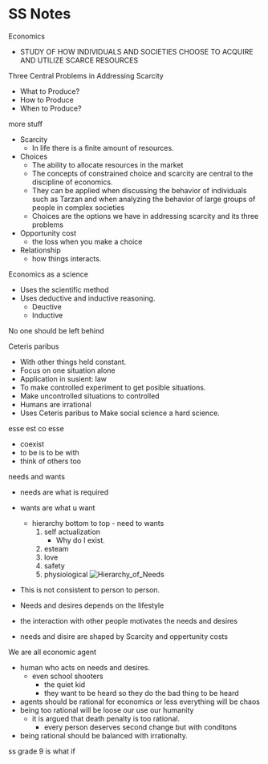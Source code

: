 # SS Notes

Economics

* STUDY OF HOW INDIVIDUALS AND SOCIETIES CHOOSE
TO ACQUIRE AND UTILIZE SCARCE RESOURCES

Three Central Problems
in Addressing Scarcity

* What to Produce?
* How to Produce
* When to Produce?

more stuff

* Scarcity
  * In life there is a finite amount of resources.
* Choices
  * The ability to allocate resources in the market
  * The concepts of constrained choice and scarcity are central to the discipline of economics.
  * They can be applied when discussing the behavior of individuals such as Tarzan and when analyzing the behavior of large groups of people in complex societies
  * Choices are the options we have in addressing scarcity and its three problems
* Opportunity cost
  * the loss when you make a choice
* Relationship
  * how things interacts.

Economics as a science

* Uses the scientific method
* Uses deductive and inductive reasoning.
  * Deuctive
  * Inductive

No one should be left behind

Ceteris paribus

* With other things held constant.
* Focus on one situation alone
* Application in susient: law
* To make controlled experiment to get posible situations.
* Make uncontrolled situations to controlled
* Humans are irrational
* Uses Ceteris paribus to Make social science a hard science.

esse est co esse

* coexist
* to be is to be with
* think of others too

needs and wants

* needs are what is required
* wants are what u want
  * hierarchy bottom to top - need to wants
    1. self actualization
        * Why do I exist.
    2. esteam
    3. love
    4. safety
    5. physiological
![Hierarchy_of_Needs](https://upload.wikimedia.org/wikipedia/commons/6/60/Maslow%27s_Hierarchy_of_Needs.svg)

* This is not consistent to person to person.
* Needs and desires depends on the lifestyle
* the interaction with other people motivates the needs and desires
* needs and disire are shaped by Scarcity and oppertunity costs

We are all economic agent

* human who acts on needs and desires.
  * even school shooters
    * the quiet kid
    * they want to be heard so they do the bad thing to be heard
* agents should be rational for economics or less everything will be chaos
* being too rational will be loose our use our humanity
  * it is argued that death penalty is too rational.
    * every person deserves second change but with conditons
* being rational should be balanced with irrationalty.

ss grade 9 is what if
